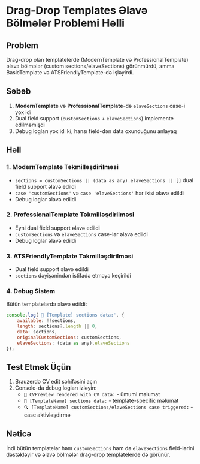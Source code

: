 # Drag-Drop Templates Əlavə Bölmələr Problemi Həlli

## Problem
Drag-drop olan templatelerde (ModernTemplate və ProfessionalTemplate) əlavə bölmələr (custom sections/elaveSections) görünmürdü, amma BasicTemplate və ATSFriendlyTemplate-də işləyirdi.

## Səbəb
1. **ModernTemplate** və **ProfessionalTemplate**-də `elaveSections` case-i yox idi
2. Dual field support (`customSections` + `elaveSections`) implemente edilməmişdi 
3. Debug logları yox idi ki, hansı field-dən data oxunduğunu anlayaq

## Həll
### 1. ModernTemplate Təkmilləşdirilməsi
- `sections = customSections || (data as any).elaveSections || []` dual field support əlavə edildi
- `case 'customSections'` və `case 'elaveSections'` hər ikisi əlavə edildi
- Debug loglar əlavə edildi

### 2. ProfessionalTemplate Təkmilləşdirilməsi  
- Eyni dual field support əlavə edildi
- `customSections` və `elaveSections` case-lər əlavə edildi
- Debug loglar əlavə edildi

### 3. ATSFriendlyTemplate Təkmilləşdirilməsi
- Dual field support əlavə edildi
- `sections` dəyişənindən istifadə etməyə keçirildi

### 4. Debug Sistem
Bütün templatelərdə əlavə edildi:
```javascript
console.log('🎯 [Template] sections data:', {
    available: !!sections,
    length: sections?.length || 0,
    data: sections,
    originalCustomSections: customSections,
    elaveSections: (data as any).elaveSections
});
```

## Test Etmək Üçün
1. Brauzerdə CV edit səhifəsini açın
2. Console-da debug logları izləyin:
   - `🎯 CVPreview rendered with CV data:` - ümumi məlumat
   - `🎯 [TemplateName] sections data:` - template-specific məlumat
   - `🔍 [TemplateName] customSections/elaveSections case triggered:` - case aktivləşdirmə

## Nəticə
İndi bütün templatelər həm `customSections` həm də `elaveSections` field-lərini dəstəkləyir və əlavə bölmələr drag-drop templatelerde də görünür.
